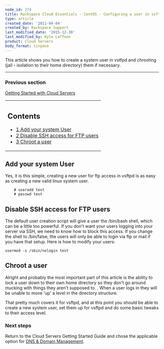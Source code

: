 ```yaml
---
node_id: 274
title: Rackspace Cloud Essentials - CentOS - Configuring a user in vsftpd
type: article
created_date: '2011-04-04'
created_by: Rackspace Support
last_modified_date: '2015-12-30'
last_modified_by: Kyle Laffoon
product: Cloud Servers
body_format: tinymce
---
```


This article shows you how to create a system user in vstfpd and
chrooting (jail - isolation to their home directory) them if necessary.

------------------------------------------------------------------------

### Previous section

[Getting Started with Cloud
Servers](/how-to/cloud-servers)



<table>
<colgroup>
<col width="100%" />
</colgroup>
<tbody>
<tr class="odd">
<td align="left"><div id="toctitle">
<h2 id="contents">Contents</h2>
</div>
<ul>
<li><a href="#Add_your_system_User"><span class="tocnumber">1</span> <span class="toctext">Add your system User</span></a></li>
<li><a href="#Disable_SSH_access_for_FTP_users"><span class="tocnumber">2</span> <span class="toctext">Disable SSH access for FTP users</span></a></li>
<li><a href="#Chroot_a_user"><span class="tocnumber">3</span> <span class="toctext">Chroot a user</span></a></li>
</ul></td>
</tr>
</tbody>
</table>



<span class="mw-headline">Add your system User </span>
------------------------------------------------------

Yes, it is this simple, creating a new user for ftp access in vsftpd is
as easy as creating a new valid linux system user.

        # useradd test
        # passwd test



<span class="mw-headline">Disable SSH access for FTP users </span>
------------------------------------------------------------------

The default user creation script will give a user the /bin/bash shell,
which can be a little too powerful.  If you don't want your users
logging into your server via SSH, we need to know how to block this
access.  If you change the shell to /bin/false, the users will only be
able to login via ftp or mail if you have that setup. Here is how to
modify your users:

    usermod -s /sbin/nologin test



<span class="mw-headline">Chroot a user </span>
-----------------------------------------------

Alright and probably the most important part of this article is the
ability to lock a user down to their own home directory so they don't go
around mucking with things they aren't supposed to. . When a user logs
in they will be unable to move 'up' a level in the directory structure.

That pretty much covers it for vsftpd, and at this point you should be
able to create a new system user, set them up for vsftpd and do some
basic tweaks to their access level.



### Next steps

Return to the Cloud Servers Getting Started Guide and chose the
applicable option for [DNS & Domain
Management](/how-to/cloud-servers#dnsDomainMGMT).



